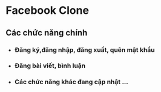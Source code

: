 # Facebook Clone
## Các chức năng chính
* ### Đăng ký,đăng nhập, đăng xuất, quên mật khẩu
* ### Đăng bài viết, bình luận
* ### Các chức năng khác đang cập nhật ...
